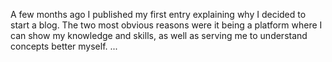 A few months ago I published my first entry explaining why I decided to start a blog. The two most obvious reasons were it being a platform where I can show my knowledge and skills, as well as serving me to understand concepts better myself. ...